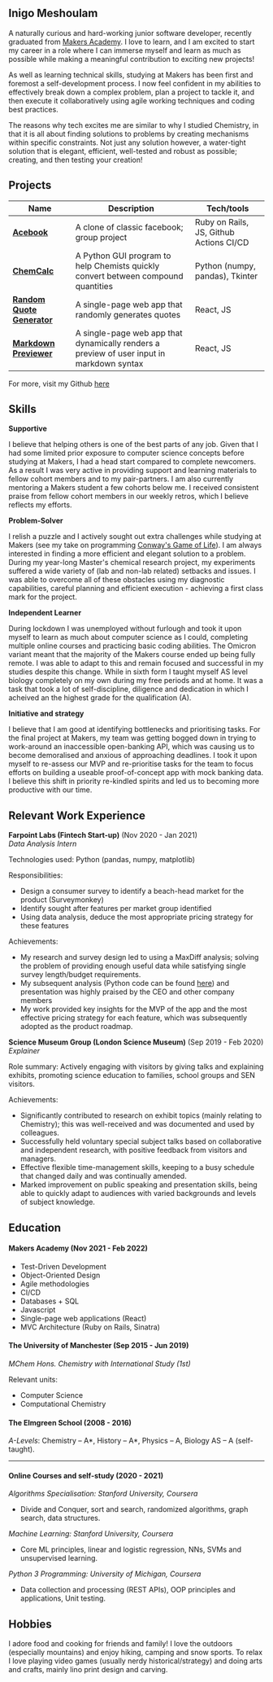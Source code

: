 ## Inigo Meshoulam

A naturally curious and hard-working junior software developer, recently graduated from [Makers Academy](https://makers.tech/about-us/). I love to learn, and I am excited to start my career in a role where I can immerse myself and learn as much as possible while making a meaningful contribution to exciting new projects! 

As well as learning technical skills, studying at Makers has been first and foremost a self-development process. I now feel confident in my abilities to effectively break down a complex problem, plan a project to tackle it, and then execute it collaboratively using agile working techniques and coding best practices.

The reasons why tech excites me are similar to why I studied Chemistry, in that it is all about finding solutions to problems by creating mechanisms within specific constraints. Not just any solution however, a water-tight solution that is elegant, efficient, well-tested and robust as possible; creating, and then testing your creation! 


## Projects

| Name         | Description       | Tech/tools        |
| ------------ | ----------------- | ----------------- |
| [**Acebook**](https://github.com/EviePalaiochorinou/acebook-on-the-rails)  | A clone of classic facebook; group project | Ruby on Rails, JS, Github Actions CI/CD |
| [**ChemCalc**](https://github.com/Inimesh/ChemCalc) | A Python GUI program to help Chemists quickly convert between compound quantities| Python (numpy, pandas), Tkinter |
| [**Random Quote Generator**](https://github.com/Inimesh/Random-Quote-Generator) | A single-page web app that randomly generates quotes| React, JS |
| [**Markdown Previewer**](https://github.com/Inimesh/markdown_text_previewer) | A single-page web app that dynamically renders a preview of user input in markdown syntax  | React, JS |

For more, visit my Github [here](https://github.com/Inimesh)

## Skills

**Supportive**

I believe that helping others is one of the best parts of any job. Given that I had some limited prior exposure to computer science concepts before studying at Makers, I had a head start compared to complete newcomers. As a result I was very active in providing support and learning materials to fellow cohort members and to my pair-partners. I am also currently mentoring a Makers student a few cohorts below me. I received consistent praise from fellow cohort members in our weekly retros, which I believe reflects my efforts.

**Problem-Solver**

I relish a puzzle and I actively sought out extra challenges while studying at Makers (see my take on programming [Conway's Game of Life](https://github.com/Inimesh/game_of_life)). I am always interested in finding a more efficient and elegant solution to a problem. During my year-long Master's chemical research project, my experiments suffered a wide variety of (lab and non-lab related) setbacks and issues. I was able to overcome all of these obstacles using my diagnostic capabilities, careful planning and efficient execution - achieving a first class mark for the project.

**Independent Learner**

During lockdown I was unemployed without furlough and took it upon myself to learn as much about computer science as I could, completing multiple online courses and practicing basic coding abilities. The Omicron variant meant that the majority of the Makers course ended up being fully remote. I was able to adapt to this and remain focused and successful in my studies despite this change. While in sixth form I taught myself AS level biology completely on my own during my free periods and at home. It was a task that took a lot of self-discipline, diligence and dedication in which I acheived an the highest grade for the qualification (A). 

**Initiative and strategy**

I believe that I am good at identifying bottlenecks and prioritising tasks. For the final project at Makers, my team was getting bogged down in trying to work-around an inaccessible open-banking API, which was causing us to become demoralised and anxious of approaching deadlines. I took it upon myself to re-assess our MVP and re-prioritise tasks for the team to focus efforts on building a useable proof-of-concept app with mock banking data. I believe this shift in priority re-kindled spirits and led us to becoming more productive with our time.

## Relevant Work Experience

**Farpoint Labs (Fintech Start-up)** (Nov 2020 - Jan 2021)  
_Data Analysis Intern_

Technologies used: Python (pandas, numpy, matplotlib)

Responsibilities:
- Design a consumer survey to identify a beach-head market for the product (Surveymonkey)
- Identify sought after features per market group identified
- Using data analysis, deduce the most appropriate pricing strategy for these features

Achievements: 
- My research and survey design led to using a MaxDiff analysis; solving the problem of providing enough useful data while satisfying single survey length/budget requirements.
- My subsequent analysis (Python code can be found [here](https://github.com/Inimesh/Example-Data-Analysis-using-Python)) and presentation was highly praised by the CEO and other company members
- My work provided key insights for the MVP of the app and the most effective pricing strategy for each feature, which was subsequently adopted as the product roadmap.   

**Science Museum Group (London Science Museum)** (Sep 2019 - Feb 2020)  
_Explainer_

Role summary:
Actively engaging with visitors by giving talks and explaining exhibits, promoting science education to families, school groups and SEN visitors. 

Achievements:
- Significantly contributed to research on exhibit topics (mainly relating to Chemistry); this was well-received and was documented and used by colleagues.
- Successfully held voluntary special subject talks based on collaborative and independent research, with positive feedback from visitors and managers.
- Effective flexible time-management skills, keeping to a busy schedule that changed daily and was continually amended.
- Marked improvement on public speaking and presentation skills, being able to quickly adapt to audiences with varied backgrounds and levels of subject knowledge.

## Education

#### Makers Academy (Nov 2021 - Feb 2022)
- Test-Driven Development
- Object-Oriented Design
- Agile methodologies
- CI/CD
- Databases + SQL
- Javascript
- Single-page web applications (React)
- MVC Architecture (Ruby on Rails, Sinatra)

#### The University of Manchester (Sep 2015 - Jun 2019)
*MChem Hons. Chemistry with International Study (1st)*

Relevant units:
- Computer Science
- Computational Chemistry

#### The Elmgreen School (2008 - 2016)
*A-Levels*:    Chemistry – A*, History – A*, Physics – A, Biology AS – A (self-taught).

---
#### Online Courses and self-study (2020 - 2021)

*Algorithms Specialisation: Stanford University, Coursera*
- Divide and Conquer, sort and search, randomized algorithms, graph search, data structures. 

*Machine Learning: Stanford University, Coursera*
- Core ML principles, linear and logistic regression, NNs, SVMs and unsupervised learning.

*Python 3 Programming: University of Michigan, Coursera*
- Data collection and processing (REST APIs), OOP principles and applications, Unit testing.

## Hobbies
I adore food and cooking for friends and family! I love the outdoors (especially mountains) and enjoy hiking, camping and snow sports. To relax I love playing video games (usually nerdy historical/strategy) and doing arts and crafts, mainly lino print design and carving.
